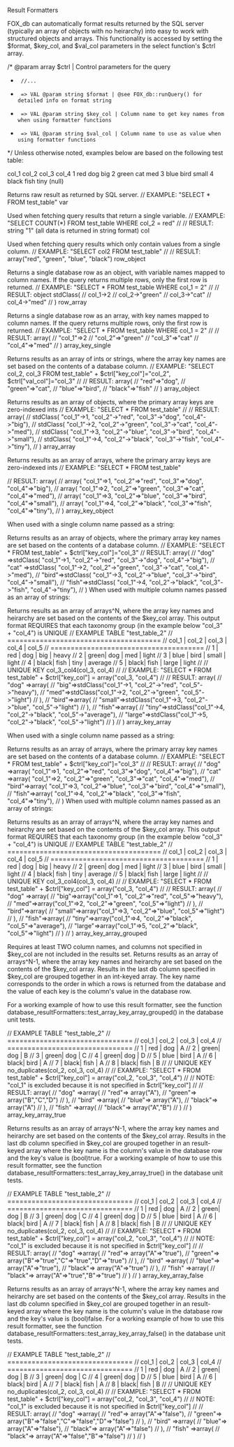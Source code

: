 Result Formatters

FOX_db can automatically format results returned by the SQL server (typically an array of objects with no heirarchy) into easy to work with structured objects and arrays. This functionality is accessed by setting the $format, $key_col, and $val_col parameters in the select function's $ctrl array.

 /* @param array $ctrl | Control parameters for the query
 *      //...
 *      => VAL @param string $format | @see FOX_db::runQuery() for detailed info on format string
 *      => VAL @param string $key_col | Column name to get key names from when using formatter functions
 *      => VAL @param string $val_col | Column name to use as value when using formatter functions
 */
Unless otherwise noted, examples below are based on the following test table:

col_1	col_2	col_3	col_4
1	red	dog	big
2	green	cat	med
3	blue	bird	small
4	black	fish	tiny
(null)

Returns raw result as returned by SQL server.
// EXAMPLE: "SELECT * FROM test_table"
var

Used when fetching query results that return a single variable.
// EXAMPLE: "SELECT COUNT(*) FROM test_table WHERE col_2 = red"
//
// RESULT: string "1" (all data is returned in string format)
col

Used when fetching query results which only contain values from a single column.
// EXAMPLE: "SELECT col2 FROM test_table"
//
// RESULT: array("red", "green", "blue", "black")
row_object

Returns a single database row as an object, with variable names mapped to column names. If the query returns multiple rows, only the first row is returned.
// EXAMPLE: "SELECT * FROM test_table WHERE col_1 = 2"
//
// RESULT: object stdClass(
//		    col_1->2
//		    col_2->"green"
//		    col_3->"cat"
//		    col_4->"med"
//	    )
row_array

Returns a single database row as an array, with key names mapped to column names. If the query returns multiple rows, only the first row is returned.
// EXAMPLE: "SELECT * FROM test_table WHERE col_1 = 2"
//
// RESULT: array(
//		    "col_1"=>2
//		    "col_2"=>"green"
//		    "col_3"=>"cat"
//		    "col_4"=>"med"
//	       )
array_key_single

Returns results as an array of ints or strings, where the array key names are set based on the contents of a database column.
// EXAMPLE: "SELECT col_2, col_3 FROM test_table" + $ctrl["key_col"]="col_2", $ctrl["val_col"]="col_3"
//
// RESULT:   array(
//		     "red"=>"dog",
//		     "green"=>"cat",
//		     "blue"=>"bird",
//		     "black"=>"fish"
//	     )
array_object

Returns results as an array of objects, where the primary array keys are zero-indexed ints
// EXAMPLE: "SELECT * FROM test_table"
//
// RESULT:   array(
//		    stdClass( "col_1"->1, "col_2"->"red", "col_3"->"dog", "col_4"->"big"),
//		    stdClass( "col_1"->2, "col_2"->"green", "col_3"->"cat", "col_4"->"med"),
//		    stdClass( "col_1"->3, "col_2"->"blue", "col_3"->"bird", "col_4"->"small"),
//		    stdClass( "col_1"->4, "col_2"->"black", "col_3"->"fish", "col_4"->"tiny"),
//	     )
array_array

Returns results as an array of arrays, where the primary array keys are zero-indexed ints
// EXAMPLE: "SELECT * FROM test_table"

// RESULT:   array(
//		    array( "col_1"=>1, "col_2"=>"red", "col_3"=>"dog", "col_4"=>"big"),
//		    array( "col_1"=>2, "col_2"=>"green", "col_3"=>"cat", "col_4"=>"med"),
//		    array( "col_1"=>3, "col_2"=>"blue", "col_3"=>"bird", "col_4"=>"small"),
//		    array( "col_1"=>4, "col_2"=>"black", "col_3"=>"fish", "col_4"=>"tiny"),
//	     )
array_key_object

When used with a single column name passed as a string:

Returns results as an array of objects, where the primary array key names are set based on the contents of a database column.
// EXAMPLE: "SELECT * FROM test_table" + $ctrl["key_col"]="col_3"
// RESULT:   array(
//		    "dog" =>stdClass( "col_1"->1, "col_2"->"red", "col_3"->"dog", "col_4"->"big"),
//		    "cat" =>stdClass( "col_1"->2, "col_2"->"green", "col_3"->"cat", "col_4"->"med"),
//		    "bird"=>stdClass( "col_1"->3, "col_2"->"blue", "col_3"->"bird", "col_4"->"small"),
//		    "fish"=>stdClass( "col_1"->4, "col_2"->"black", "col_3"->"fish", "col_4"->"tiny"),
//	     )
When used with multiple column names passed as an array of strings:

Returns results as an array of arrays^N, where the array key names and heirarchy are set based on the contents of the $key_col array. This output
format REQUIRES that each taxonomy group (in the example below "col_3" + "col_4") is UNIQUE
// EXAMPLE TABLE "test_table_2"
// ======================================
//  col_1 | col_2 | col_3 | col_4 | col_5
// ======================================
//    1   |  red  |  dog  |  big  | heavy
//    2   |  green|  dog  |  med  | light
//    3   |  blue |  bird | small | light
//    4   |  black|  fish |  tiny | average
//    5   |  black|  fish | large | light
//
// UNIQUE KEY col_3_col4(col_3, col_4)
//
// EXAMPLE: "SELECT * FROM test_table" + $ctrl["key_col"] = array("col_3, "col_4")
//
// RESULT:   array(
//		    "dog" =>array(
//				    "big"=>stdClass("col_1"->1, "col_2"->"red", "col_5"->"heavy"),
//				    "med"=>stdClass("col_1"->2, "col_2"->"green", "col_5"->"light")
//		    ),
//		    "bird"=>array(
//				    "small"=>stdClass("col_1"->3, "col_2"->"blue", "col_5"->"light")
//		    ),
//		    "fish"=>array(
//				    "tiny"=>stdClass("col_1"->4, "col_2"->"black", "col_5"->"average"),
//				    "large"=>stdClass("col_1"->5, "col_2"->"black", "col_5"->"light")
//		    )
//	     )
array_key_array

When used with a single column name passed as a string:

Returns results as an array of arrays, where the primary array key names are set based on the contents of a database column.
// EXAMPLE: "SELECT * FROM test_table" + $ctrl["key_col"]="col_3"
//
// RESULT:   array(
//		    "dog" =>array( "col_1"=>1, "col_2"=>"red", "col_3"=>"dog", "col_4"=>"big"),
//		    "cat" =>array( "col_1"=>2, "col_2"=>"green", "col_3"=>"cat", "col_4"=>"med"),
//		    "bird"=>array( "col_1"=>3, "col_2"=>"blue", "col_3"=>"bird", "col_4"=>"small"),
//		    "fish"=>array( "col_1"=>4, "col_2"=>"black", "col_3"=>"fish", "col_4"=>"tiny"),
//	     )
When used with multiple column names passed as an array of strings:

Returns results as an array of arrays^N, where the array key names and heirarchy are set based on the contents of the $key_col array. This output
format REQUIRES that each taxonomy group (in the example below "col_3" + "col_4") is UNIQUE
// EXAMPLE TABLE "test_table_2"
// ======================================
//  col_1 | col_2 | col_3 | col_4 | col_5
// ======================================
//    1   |  red  |  dog  |  big  | heavy
//    2   |  green|  dog  |  med  | light
//    3   |  blue |  bird | small | light
//    4   |  black|  fish |  tiny | average
//    5   |  black|  fish | large | light
//
// UNIQUE KEY col_3_col4(col_3, col_4)
//
// EXAMPLE: "SELECT * FROM test_table" + $ctrl["key_col"] = array("col_3, "col_4")
//
// RESULT:   array(
//		    "dog" =>array(
//				    "big"=>array("col_1"=>1, "col_2"=>"red", "col_5"=>"heavy"),
//				    "med"=>array("col_1"=>2, "col_2"=>"green", "col_5"=>"light")
//		    ),
//		    "bird"=>array(
//				    "small"=>array("col_1"=>3, "col_2"=>"blue", "col_5"=>"light")
//		    ),
//		    "fish"=>array(
//				    "tiny"=>array("col_1"=>4, "col_2"=>"black", "col_5"=>"average"),
//				    "large"=>array("col_1"=>5, "col_2"=>"black", "col_5"=>"light")
//		    )
//	     )
array_key_array_grouped

Requires at least TWO column names, and columns not specified in $key_col are not included in the results set.
Returns results as an array of arrays^N-1, where the array key names and heirarchy are set based on the contents of the $key_col array. Results in the last db column specified in $key_col are grouped together in an int-keyed array. The key name corresponds to the order in which a rows is returned from the database and the value of each key is the column's value in the database row.

For a working example of how to use this result formatter, see the function database_resultFormatters::test_array_key_array_grouped() in the database unit tests.

// EXAMPLE TABLE "test_table_2"
// ===============================
//  col_1 | col_2 | col_3 | col_4
// ===============================
//    1   |  red  |  dog  | A
//    2   |  green|  dog  | B
//    3   |  green|  dog  | C
//    4   |  green|  dog  | D
//    5   |  blue |  bird | A
//    6   |  black|  bird | A
//    7   |  black|  fish | A
//    8   |  black|  fish | B
//
// UNIQUE KEY no_duplicates(col_2, col_3, col_4)
//
// EXAMPLE: "SELECT * FROM test_table" + $ctrl["key_col"] = array("col_2, "col_3", "col_4")
//
// NOTE: "col_1" is excluded because it is not specified in $ctrl["key_col"]
//
// RESULT:   array(
//		    "dog" =>array(
//				    "red"=>	array("A"),
//				    "green"=>	array("B","C","D")
//		    ),
//		    "bird" =>array(
//				    "blue"=>	array("A"),
//				    "black"=>	array("A")
//		    ),
//		    "fish" =>array(
//				    "black"=>	array("A","B")
//		    )
//	     )
array_key_array_true

Returns results as an array of arrays^N-1, where the array key names and heirarchy are set based on the contents of the $key_col array. Results
in the last db column specified in $key_col are grouped together in an result-keyed array where the key name is the column's value in the database
row and the key's value is (bool)true.
For a working example of how to use this result formatter, see the function database_resultFormatters::test_array_key_array_true() in the database unit tests.

// EXAMPLE TABLE "test_table_2"
// ===============================
//  col_1 | col_2 | col_3 | col_4
// ===============================
//    1   |  red  |  dog  | A
//    2   |  green|  dog  | B
//    3   |  green|  dog  | C
//    4   |  green|  dog  | D
//    5   |  blue |  bird | A
//    6   |  black|  bird | A
//    7   |  black|  fish | A
//    8   |  black|  fish | B
//
// UNIQUE KEY no_duplicates(col_2, col_3, col_4)
//
// EXAMPLE: "SELECT * FROM test_table" + $ctrl["key_col"] = array("col_2, "col_3", "col_4")
//
// NOTE: "col_1" is excluded because it is not specified in $ctrl["key_col"]
//
// RESULT:   array(
//		    "dog" =>array(
//				    "red"=>	array("A"=>"true"),
//				    "green"=>	array("B"=>"true","C"=>"true","D"=>"true")
//		    ),
//		    "bird" =>array(
//				    "blue"=>	array("A"=>"true"),
//				    "black"=>	array("A"=>"true")
//		    ),
//		    "fish" =>array(
//				    "black"=>	array("A"=>"true","B"=>"true")
//		    )
//	     )
array_key_array_false

Returns results as an array of arrays^N-1, where the array key names and heirarchy are set based on the contents of the $key_col array. Results
in the last db column specified in $key_col are grouped together in an result-keyed array where the key name is the column's value in the database
row and the key's value is (bool)false.
For a working example of how to use this result formatter, see the function database_resultFormatters::test_array_key_array_false() in the database unit tests.

// EXAMPLE TABLE "test_table_2"
// ===============================
//  col_1 | col_2 | col_3 | col_4
// ===============================
//    1   |  red  |  dog  | A
//    2   |  green|  dog  | B
//    3   |  green|  dog  | C
//    4   |  green|  dog  | D
//    5   |  blue |  bird | A
//    6   |  black|  bird | A
//    7   |  black|  fish | A
//    8   |  black|  fish | B
//
// UNIQUE KEY no_duplicates(col_2, col_3, col_4)
//
// EXAMPLE: "SELECT * FROM test_table" + $ctrl["key_col"] = array("col_2, "col_3", "col_4")
//
// NOTE: "col_1" is excluded because it is not specified in $ctrl["key_col"]
//
// RESULT:   array(
//		    "dog" =>array(
//				    "red"=>	array("A"=>"false"),
//				    "green"=>	array("B"=>"false","C"=>"false","D"=>"false")
//		    ),
//		    "bird" =>array(
//				    "blue"=>	array("A"=>"false"),
//				    "black"=>	array("A"=>"false")
//		    ),
//		    "fish" =>array(
//				    "black"=>	array("A"=>"false","B"=>"false")
//		    )
//	     )
